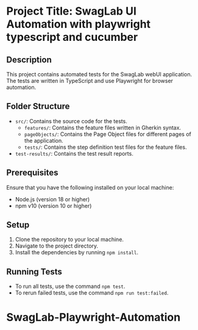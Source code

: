 # Project Title: SwagLab UI Automation with playwright typescript and cucumber

## Description

This project contains automated tests for the SwagLab webUI application. The tests are written in TypeScript and use Playwright for browser automation.

## Folder Structure

- `src/`: Contains the source code for the tests.
  - `features/`: Contains the feature files written in Gherkin syntax.
  - `pageObjects/`: Contains the Page Object files for different pages of the application.
  - `tests/`: Contains the step definition test files for the feature files.
- `test-results/`: Contains the test result reports.

## Prerequisites

Ensure that you have the following installed on your local machine:

- Node.js (version 18 or higher)
- npm v10 (version 10 or higher)

## Setup

1. Clone the repository to your local machine.
2. Navigate to the project directory.
3. Install the dependencies by running `npm install`.

## Running Tests

- To run all tests, use the command `npm test`.
- To rerun failed tests, use the command `npm run test:failed`.


# SwagLab-Playwright-Automation
